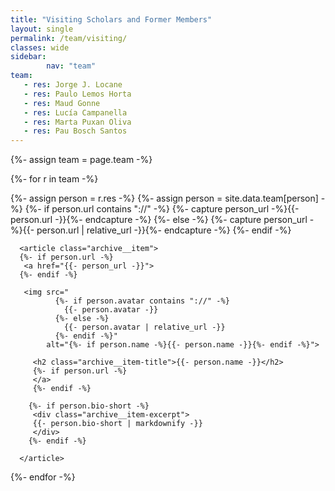 ```yaml
---
title: "Visiting Scholars and Former Members"
layout: single
permalink: /team/visiting/
classes: wide
sidebar:
        nav: "team"
team:
   - res: Jorge J. Locane
   - res: Paulo Lemos Horta
   - res: Maud Gonne
   - res: Lucía Campanella
   - res: Marta Puxan Oliva
   - res: Pau Bosch Santos   
---
```

<section class="entries-grid">
{%- assign team = page.team -%}

{%- for r in team -%}

   <div class="grid__item-adjust">
   {%- assign person = r.res -%}
   {%- assign person = site.data.team[person] -%}
    {%- if person.url contains "://" -%}
      {%- capture person_url -%}{{- person.url -}}{%- endcapture -%}
    {%- else -%}
      {%- capture person_url -%}{{- person.url | relative_url -}}{%- endcapture -%}
    {%- endif -%}

      <article class="archive__item">
      {%- if person.url -%}      
       <a href="{{- person_url -}}">
      {%- endif -%}       

       <img src="
              {%- if person.avatar contains "://" -%}
                {{- person.avatar -}}
              {%- else -%}
                {{- person.avatar | relative_url -}}
              {%- endif -%}"
            alt="{%- if person.name -%}{{- person.name -}}{%- endif -%}">

         <h2 class="archive__item-title">{{- person.name -}}</h2>
         {%- if person.url -%}
         </a>
         {%- endif -%}         

        {%- if person.bio-short -%}
         <div class="archive__item-excerpt">
         {{- person.bio-short | markdownify -}}
         </div>
        {%- endif -%}

      </article>
   </div>
{%- endfor -%}
</section>
